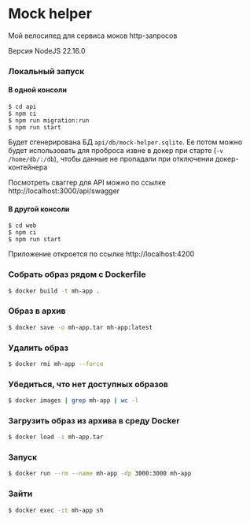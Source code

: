 # Mock helper

Мой велосипед для сервиса моков http-запросов

Версия NodeJS 22.16.0

### Локальный запуск

#### В одной консоли

```shell
$ cd api
$ npm ci
$ npm run migration:run
$ npm run start
```

Будет сгенерирована БД `api/db/mock-helper.sqlite`. Ее потом можно будет использовать для проброса извне в докер при старте (`-v /home/db/:/db`), чтобы данные не пропадали при отключении докер-контейнера

Посмотреть сваггер для API можно по ссылке http://localhost:3000/api/swagger

#### В другой консоли

```shell
$ cd web
$ npm ci
$ npm run start
```

Приложение откроется по ссылке http://localhost:4200

### Собрать образ рядом с Dockerfile

```sh
$ docker build -t mh-app .
```

### Образ в архив

```sh
$ docker save -o mh-app.tar mh-app:latest
```

### Удалить образ

```sh
$ docker rmi mh-app --force
```

### Убедиться, что нет доступных образов

```sh
$ docker images | grep mh-app | wc -l
```

### Загрузить образ из архива в среду Docker

```sh
$ docker load -i mh-app.tar
```

### Запуск

```sh
$ docker run --rm --name mh-app -dp 3000:3000 mh-app
```

### Зайти

```sh
$ docker exec -it mh-app sh
```
